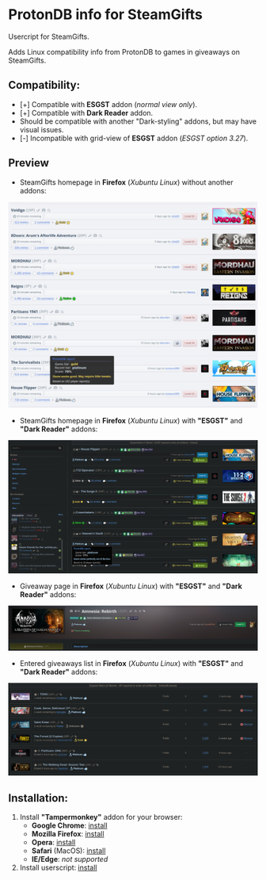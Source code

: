 # ProtonDB info for SteamGifts

Usercript for SteamGifts. 

Adds Linux compatibility info from ProtonDB to games in giveaways on SteamGifts.

## Compatibility:
* \[+\] Compatible with **ESGST** addon (*normal view only*).
* \[+\] Compatible with **Dark Reader** addon.
* Should be compatible with another "Dark-styling" addons, but may have visual issues.
* \[-\] Incompatible with grid-view of **ESGST** addon (*ESGST option 3.27*).

## Preview
* SteamGifts homepage in **Firefox** (*Xubuntu Linux*) without another addons:

![Preview](https://raw.githubusercontent.com/Xeloses/sg-protondb-info/master/img/linux-firefox.jpg)

* SteamGifts homepage in **Firefox** (*Xubuntu Linux*) with **"ESGST"** and **"Dark Reader"** addons:

![Preview](https://raw.githubusercontent.com/Xeloses/sg-protondb-info/master/img/linux-firefox-esgst-darkreader.jpg)

* Giveaway page in **Firefox** (*Xubuntu Linux*) with **"ESGST"** and **"Dark Reader"** addons:

![Preview](https://raw.githubusercontent.com/Xeloses/sg-protondb-info/master/img/linux-firefox-esgst-darkreader--single.png)

* Entered giveaways list in **Firefox** (*Xubuntu Linux*) with **"ESGST"** and **"Dark Reader"** addons:

![Preview](https://raw.githubusercontent.com/Xeloses/sg-protondb-info/master/img/linux-firefox-esgst-darkreader--entered.jpg)

## Installation:
1. Install **"Tampermonkey"** addon for your browser:
    * **Google Chrome**: [install](https://chrome.google.com/webstore/detail/tampermonkey/dhdgffkkebhmkfjojejmpbldmpobfkfo)
    * **Mozilla Firefox**: [install](https://addons.mozilla.org/ru/firefox/addon/tampermonkey/)
    * **Opera**: [install](https://addons.opera.com/en/extensions/details/tampermonkey-beta/)
    * **Safari** (MacOS): [install](https://apps.apple.com/us/app/tampermonkey/id1482490089)
    * **IE/Edge**: *not supported*
2. Install userscript: [install](https://raw.githubusercontent.com/Xeloses/sg-protondb-info/master/sg-protondb-info.user.js)
